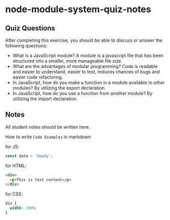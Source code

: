 # node-module-system-quiz-notes

## Quiz Questions

After completing this exercise, you should be able to discuss or answer the following questions:

- What is a JavaScript module?
  A module is a javascript file that has been structured into a smaller, more manageable file size.
- What are the advantages of modular programming?
  Code is readable and easier to understand, easier to test, reduces chances of bugs and easier code refactoring.
- In JavaScript, how do you make a function in a module available to other modules?
  By utilizing the export declaration.
- In JavaScript, how do you use a function from another module?
  By utilizing the import declaration.

## Notes

All student notes should be written here.

How to write `Code Examples` in markdown

for JS:

```javascript
const data = 'Howdy';
```

for HTML:

```html
<div>
  <p>This is text content</p>
</div>
```

for CSS:

```css
div {
  width: 100%;
}
```
